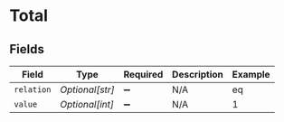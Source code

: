 # Total


## Fields

| Field              | Type               | Required           | Description        | Example            |
| ------------------ | ------------------ | ------------------ | ------------------ | ------------------ |
| `relation`         | *Optional[str]*    | :heavy_minus_sign: | N/A                | eq                 |
| `value`            | *Optional[int]*    | :heavy_minus_sign: | N/A                | 1                  |